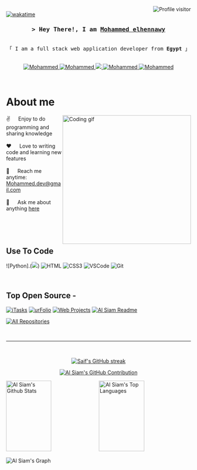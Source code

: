 <!--
<h2 align="center">
  Welcome to Al Siam World!
  <img src="https://media.giphy.com/media/hvRJCLFzcasrR4ia7z/giphy.gif" width="28">
</h2>
-->

<!--
<p align="center">
  <a href="https://github.com/Mohammed"><img src="https://readme-typing-svg.herokuapp.com/?lines=Self%20Taught%20Programmer;Front%20End%20Developer;1.5%2B%20years%20of%20coding%20experience;Always%20learning%20new%20things&center=true&width=380&height=45"></a>
</p>

 -->

<a href="https://komarev.com/ghpvc/?username=Mohammed">
  <img align="right" src="https://komarev.com/ghpvc/?username=Mohammed&label=Visitors&color=0e75b6&style=flat" alt="Profile visitor" />
</a>


[![wakatime](https://wakatime.com/badge/user/eebb3dd8-d9b2-40de-9b88-6fd6cac99dbc.svg)](https://wakatime.com/@eebb3dd8-d9b2-40de-9b88-6fd6cac99dbc)

<!-- Intro  -->
<h3 align="center">
        <samp>&gt; Hey There!, I am
                <b><a target="_blank" href="https://Mohammed.com">Mohammed elhennawy</a></b>
        </samp>
</h3>


<p align="center"> 
  <samp>
    <br>
    「 I am a full stack web application developer from <b>Egypt</b> 」
    <br>
    <br>
  </samp>
</p>

<p align="center">
 <a href="https://Mohammed.com" target="blank">
  <img src="https://img.shields.io/badge/Website-DC143C?style=for-the-badge&logo=medium&logoColor=white" alt="Mohammed" />
 </a>
 <a href="[https://linkedin.com/in/al-siam](https://www.linkedin.com/in/mohamed-elhennawy-b28703255/)" target="_blank">
  <img src="https://img.shields.io/badge/LinkedIn-0077B5?style=for-the-badge&logo=linkedin&logoColor=white" alt="Mohammed"/>
 </a>
 <!-- <a href="https://dev.to/Mohammed" target="_blank">
  <img src="https://img.shields.io/badge/dev.to-0A0A0A?style=for-the-badge&logo=dev.to&logoColor=white" alt="Mohammed" />
 </a> -->
 <a href="[https://twitter.com/_Mohammed](https://twitter.com/el7ennawy2002)" target="_blank">
  <img src="https://img.shields.io/badge/Twitter-1DA1F2?style=for-the-badge&logo=twitter&logoColor=white" />
 </a>
 <a href="[https://instagram.com/_Mohammed](https://www.instagram.com/mohamedmelhennawy/)" target="_blank">
  <img src="https://img.shields.io/badge/Instagram-fe4164?style=for-the-badge&logo=instagram&logoColor=white" alt="Mohammed" />
 </a> 
 <a href="[https://facebook.com/Mohammed.dev](https://www.facebook.com/mohamedmohamed.elhennawy)" target="_blank">
  <img src="https://img.shields.io/badge/Facebook-20BEFF?&style=for-the-badge&logo=facebook&logoColor=white" alt="Mohammed"  />
  </a> 
</p>
<br />

<!-- About Section -->
 # About me
 
<p>
 <img align="right" width="350" src="/assets/programmer.gif" alt="Coding gif" />
  
 ✌️ &emsp; Enjoy to do programming and sharing knowledge <br/><br/>
 ❤️ &emsp; Love to writing code and learning new features<br/><br/>
 📧 &emsp; Reach me anytime: Mohammed.dev@gmail.com<br/><br/>
 💬 &emsp; Ask me about anything [here](https://github.com/Mohammed/Mohammed/issues)

</p>

<br/>
<br/>
<br/>

## Use To Code

![Python].(<img src="https://cdn.jsdelivr.net/gh/devicons/devicon@latest/icons/python/python-original.svg" />)
![HTML](https://img.shields.io/badge/HTML5-E34F26?style=for-the-badge&logo=html5&logoColor=white)
![CSS3](https://img.shields.io/badge/CSS3-1572B6?style=for-the-badge&logo=css3&logoColor=white)
![VSCode](https://img.shields.io/badge/Visual_Studio-0078d7?style=for-the-badge&logo=visual%20studio&logoColor=white)
![Git](https://img.shields.io/badge/Git-F05032?style=for-the-badge&logo=git&logoColor=white)

<br/>

## Top Open Source -
[![iTasks](https://github-readme-stats.vercel.app/api/pin/?username=Mohammed&repo=itasks&border_color=7F3FBF&bg_color=0D1117&title_color=C9D1D9&text_color=8B949E&icon_color=7F3FBF)](https://github.com/Mohammed/itasks)
[![urFolio](https://github-readme-stats.vercel.app/api/pin/?username=Mohammed&repo=urfolio&border_color=7F3FBF&bg_color=0D1117&title_color=C9D1D9&text_color=8B949E&icon_color=7F3FBF)](https://github.com/Mohammed/urfolio)
[![Web Projects](https://github-readme-stats.vercel.app/api/pin/?username=Mohammed&repo=web-projects&border_color=7F3FBF&bg_color=0D1117&title_color=C9D1D9&text_color=8B949E&icon_color=7F3FBF)](https://github.com/Mohammed/web-projects)
[![Al Siam Readme](https://github-readme-stats.vercel.app/api/pin/?username=Mohammed&repo=Mohammed&border_color=7F3FBF&bg_color=0D1117&title_color=C9D1D9&text_color=8B949E&icon_color=7F3FBF)](https://github.com/Mohammed/Mohammed)

<p align="left">
  <a href="https://github.com/Mohammed?tab=repositories" target="_blank"><img alt="All Repositories" title="All Repositories" src="https://img.shields.io/badge/-All%20Repos-2962FF?style=for-the-badge&logo=koding&logoColor=white"/></a>
</p>

<br/>
<hr/>
<br/>

<p align="center">
  <a href="https://github.com/Mohammed">
    <img src="https://github-readme-streak-stats.herokuapp.com/?user=Mohammed&theme=radical&border=7F3FBF&background=0D1117" alt="Saif's GitHub streak"/>
  </a>
</p>

<p align="center">
  <a href="https://github.com/Mohammed">
    <img src="https://github-profile-summary-cards.vercel.app/api/cards/profile-details?username=Mohammed&theme=radical" alt="Al Siam's GitHub Contribution"/>
  </a>
</p>

<a> 
    <a href="https://github.com/Mohammed"><img alt="Al Siam's Github Stats" src="https://denvercoder1-github-readme-stats.vercel.app/api?username=Mohammed&show_icons=true&count_private=true&theme=react&border_color=7F3FBF&bg_color=0D1117&title_color=F85D7F&icon_color=F8D866" height="192px" width="49.5%"/></a>
  <a href="https://github.com/Mohammed"><img alt="Al Siam's Top Languages" src="https://denvercoder1-github-readme-stats.vercel.app/api/top-langs/?username=Mohammed&langs_count=8&layout=compact&theme=react&border_color=7F3FBF&bg_color=0D1117&title_color=F85D7F&icon_color=F8D866" height="192px" width="49.5%"/></a>
  <br/>
</a>


![Al Siam's Graph](https://github-readme-activity-graph.vercel.app/graph?username=Mohammed&custom_title=Al%20Siam's%20GitHub%20Activity%20Graph&bg_color=0D1117&color=7F3FBF&line=7F3FBF&point=7F3FBF&area_color=FFFFFF&title_color=FFFFFF&area=true)
